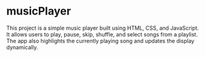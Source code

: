 # musicPlayer
This project is a simple music player built using HTML, CSS, and JavaScript. It allows users to play, pause, skip, shuffle, and select songs from a playlist. The app also highlights the currently playing song and updates the display dynamically.
